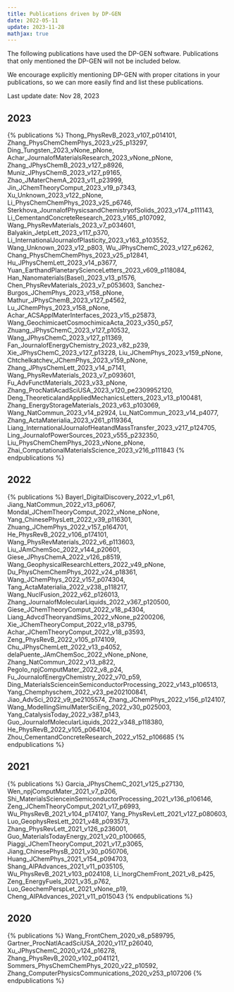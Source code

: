```yaml
---
title: Publications driven by DP-GEN
date: 2022-05-11
update: 2023-11-28
mathjax: true
---
```


The following publications have used the DP-GEN software. Publications that only mentioned the DP-GEN will not be included below.

We encourage explicitly mentioning DP-GEN with proper citations in your publications, so we can more easily find and list these publications.

Last update date: Nov 28, 2023

## 2023
{% publications %}
Thong_PhysRevB_2023_v107_p014101,
Zhang_PhysChemChemPhys_2023_v25_p13297,
Ding_Tungsten_2023_vNone_pNone,
Achar_JournalofMaterialsResearch_2023_vNone_pNone,
Zhang_JPhysChemB_2023_v127_p8926,
Muniz_JPhysChemB_2023_v127_p9165,
Zhao_JMaterChemA_2023_v11_p23999,
Jin_JChemTheoryComput_2023_v19_p7343,
Xu_Unknown_2023_v122_pNone,
Li_PhysChemChemPhys_2023_v25_p6746,
Sterkhova_JournalofPhysicsandChemistryofSolids_2023_v174_p111143,
Li_CementandConcreteResearch_2023_v165_p107092,
Wang_PhysRevMaterials_2023_v7_p034601,
Balyakin_JetpLett_2023_v117_p370,
Li_InternationalJournalofPlasticity_2023_v163_p103552,
Wang_Unknown_2023_v12_p803,
Wu_JPhysChemC_2023_v127_p6262,
Chang_PhysChemChemPhys_2023_v25_p12841,
Hu_JPhysChemLett_2023_v14_p3677,
Yuan_EarthandPlanetaryScienceLetters_2023_v609_p118084,
Han_Nanomaterials(Basel)_2023_v13_p1576,
Chen_PhysRevMaterials_2023_v7_p053603,
Sanchez-Burgos_JChemPhys_2023_v158_pNone,
Mathur_JPhysChemB_2023_v127_p4562,
Lu_JChemPhys_2023_v158_pNone,
Achar_ACSApplMaterInterfaces_2023_v15_p25873,
Wang_GeochimicaetCosmochimicaActa_2023_v350_p57,
Zhuang_JPhysChemC_2023_v127_p10532,
Wang_JPhysChemC_2023_v127_p11369,
Fan_JournalofEnergyChemistry_2023_v82_p239,
Xie_JPhysChemC_2023_v127_p13228,
Liu_JChemPhys_2023_v159_pNone,
Chtchelkatchev_JChemPhys_2023_v159_pNone,
Zhang_JPhysChemLett_2023_v14_p7141,
Wang_PhysRevMaterials_2023_v7_p093601,
Fu_AdvFunctMaterials_2023_v33_pNone,
Zhang_ProcNatlAcadSciUSA_2023_v120_pe2309952120,
Deng_TheoreticalandAppliedMechanicsLetters_2023_v13_p100481,
Zhang_EnergyStorageMaterials_2023_v63_p103069,
Wang_NatCommun_2023_v14_p2924,
Lu_NatCommun_2023_v14_p4077,
Zhang_ActaMaterialia_2023_v261_p119364,
Liang_InternationalJournalofHeatandMassTransfer_2023_v217_p124705,
Ling_JournalofPowerSources_2023_v555_p232350,
Liu_PhysChemChemPhys_2023_vNone_pNone,
Zhai_ComputationalMaterialsScience_2023_v216_p111843
{% endpublications %}

## 2022
{% publications %}
Bayerl_DigitalDiscovery_2022_v1_p61,
Jiang_NatCommun_2022_v13_p6067,
Mondal_JChemTheoryComput_2022_vNone_pNone,
Yang_ChinesePhysLett_2022_v39_p116301,
Zhuang_JChemPhys_2022_v157_p164701,
He_PhysRevB_2022_v106_p174101,
Wang_PhysRevMaterials_2022_v6_p113603,
Liu_JAmChemSoc_2022_v144_p20601,
Giese_JPhysChemA_2022_v126_p8519,
Wang_GeophysicalResearchLetters_2022_v49_pNone,
Du_PhysChemChemPhys_2022_v24_p18361,
Wang_JChemPhys_2022_v157_p074304,
Tang_ActaMaterialia_2022_v238_p118217,
Wang_NuclFusion_2022_v62_p126013,
Zhang_JournalofMolecularLiquids_2022_v367_p120500,
Giese_JChemTheoryComput_2022_v18_p4304,
Liang_AdvcdTheoryandSims_2022_vNone_p2200206,
Xie_JChemTheoryComput_2022_v18_p3795,
Achar_JChemTheoryComput_2022_v18_p3593,
Zeng_PhysRevB_2022_v105_p174109,
Chu_JPhysChemLett_2022_v13_p4052,
delaPuente_JAmChemSoc_2022_vNone_pNone,
Zhang_NatCommun_2022_v13_p822,
Pegolo_npjComputMater_2022_v8_p24,
Fu_JournalofEnergyChemistry_2022_v70_p59,
Ding_MaterialsScienceinSemiconductorProcessing_2022_v143_p106513,
Yang_Chemphyschem_2022_v23_pe202100841,
Jiao_AdvSci_2022_v9_pe2105574,
Zhang_JChemPhys_2022_v156_p124107,
Wang_ModellingSimulMaterSciEng_2022_v30_p025003,
Yang_CatalysisToday_2022_v387_p143,
Guo_JournalofMolecularLiquids_2022_v348_p118380,
He_PhysRevB_2022_v105_p064104,
Zhou_CementandConcreteResearch_2022_v152_p106685
{% endpublications %}

## 2021
{% publications %}
Garcia_JPhysChemC_2021_v125_p27130,
Wen_npjComputMater_2021_v7_p206,
Shi_MaterialsScienceinSemiconductorProcessing_2021_v136_p106146,
Zeng_JChemTheoryComput_2021_v17_p6993,
Wu_PhysRevB_2021_v104_p174107,
Yang_PhysRevLett_2021_v127_p080603,
Luo_GeophysResLett_2021_v48_p093573,
Zhang_PhysRevLett_2021_v126_p236001,
Guo_MaterialsTodayEnergy_2021_v20_p100665,
Piaggi_JChemTheoryComput_2021_v17_p3065,
Jiang_ChinesePhysB_2021_v30_p050706,
Huang_JChemPhys_2021_v154_p094703,
Shang_AIPAdvances_2021_v11_p035105,
Wu_PhysRevB_2021_v103_p024108,
Li_InorgChemFront_2021_v8_p425,
Zeng_EnergyFuels_2021_v35_p762,
Luo_GeochemPerspLet_2021_vNone_p19,
Cheng_AIPAdvances_2021_v11_p015043
{% endpublications %}

## 2020
{% publications %}
Wang_FrontChem_2020_v8_p589795,
Gartner_ProcNatlAcadSciUSA_2020_v117_p26040,
Xu_JPhysChemC_2020_v124_p16278,
Zhang_PhysRevB_2020_v102_p041121,
Sommers_PhysChemChemPhys_2020_v22_p10592,
Zhang_ComputerPhysicsCommunications_2020_v253_p107206
{% endpublications %}
